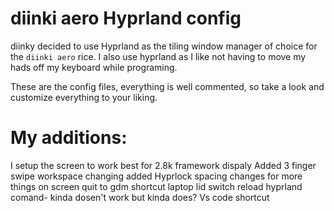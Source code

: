 # diinki aero Hyprland config
diinky decided to use Hyprland as the tiling window manager of choice for the ```diinki aero``` rice. 
I also use hyprland as I like not having to move my hads off my keyboard while programing.

These are the config files, everything is well commented, so take a look and
customize everything to your liking.
# My additions:
I setup the screen to work best for 2.8k framework dispaly
Added 3 finger swipe workspace changing 
added Hyprlock 
spacing changes for more things on screen
quit to gdm shortcut
laptop lid switch 
reload hyprland comand- kinda dosen't work but kinda does?
Vs code shortcut
